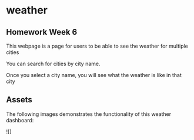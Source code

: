 # weather

## Homework Week 6

This webpage is a page for users to be able to see the weather for multiple cities

You can search for cities by city name.



Once you select a city name, you will see what the weather is like in that city

## Assets

The following images demonstrates the functionality of this weather dashboard:


![]

